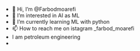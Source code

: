 - 👋 Hi, I’m @Farbodmoarefi
- 👀 I’m interested in AI as ML
- 🌱 I’m currently learning ML with python
- 📫 How to reach me on istagram _farbod_moarefi
- I am petroleum engineering
- 


